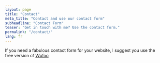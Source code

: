 ```yaml
---
layout: page
title: "Contact"
meta_title: "Contact and use our contact form"
subheadline: "Contact Form"
teaser: "Get in touch with me? Use the contact form."
permalink: "/contact/"
lang: fr
---
```


If you need a fabulous contact form for your website, I suggest you use the free version of [Wufoo](http://www.wufoo.com/)
